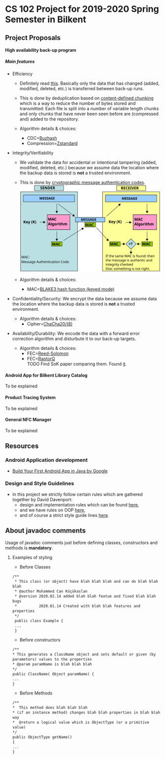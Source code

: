 # CS 102 Project for 2019-2020 Spring Semester in Bilkent

## Project Proposals

#### High availability back-up program

##### Main features

+ Efficiency
   - Definitely read [this](https://www.tarsnap.com/deduplication-explanation.html). Basically only the data that has changed (added, modified, deleted, etc.) is transferred between back-up runs.

   - This is done by deduplication based on [content-defined chunking](https://restic.net/blog/2015-09-12/restic-foundation1-cdc) which is a way to reduce the number of bytes stored and transmitted: Each file is split into a number of variable length chunks and only chunks that have never been seen before are (compressed and) added to the repository.
   
   - Algorithm details & choices:
      - CDC=[Buzhash](https://en.wikipedia.org/wiki/Rolling_hash#Cyclic_polynomial)
      - Compression=[Zstandard](https://facebook.github.io/zstd/)

+ Integrity/Verifiability
   - We validate the data for accidental or intentional tampering (added, modified, deleted, etc.) because we assume data the location where the backup data is stored is **not** a trusted environment.

   - This is done by [cryptographic message authentication codes](https://en.wikipedia.org/wiki/Message_authentication_code). 
   ![Alt text](./MAC.svg)
   
   - Algorithm details & choices:
      - MAC=[BLAKE3 hash function (keyed mode)](https://github.com/BLAKE3-team/BLAKE3)

+ Confidentiality/Security: We encrypt the data because we assume data the location where the backup data is stored is **not** a trusted environment. 
   - Algorithm details & choices:
      - Cipher=[ChaCha20/(8)](https://en.wikipedia.org/wiki/Salsa20#ChaCha_variant)
      
+ Availability/Durability: We encode the data with a forward error correction algorithm and disturbute it to our back-up targets.
   - Algorithm details & choices:
      - FEC=[Reed-Solomon](https://en.wikipedia.org/wiki/Reed%E2%80%93Solomon_error_correction)
      - FEC=[RaptorQ](https://en.wikipedia.org/wiki/Raptor_code) <br>
      TODO Find SoK paper comparing them.
      Found [it](https://www.usenix.org/legacy/event/fast09/tech/full_papers/plank/plank.pdf).

#### Android App for Bilkent Library Catalog
To be explained

#### Product Tracing System
To be explained

#### General NFC Manager
To be explained

## Resources

### Android Application development
+ [Build Your First Android App in Java by Google](https://codelabs.developers.google.com/codelabs/build-your-first-android-app/#0)

### Design and Style Guidelines
+ In this project we strictly follow certain rules which are gathered together by David Davenport:
   - design and implementation rules which can be found  [here](https://web.archive.org/web/20170930094137/http://www.cs.bilkent.edu.tr/~david/cs101/practicalwork/2010/JavaLabs.htm),
   - and we have rules on OOP [here](https://web.archive.org/web/20170930110056/http://www.cs.bilkent.edu.tr/~david/cs101/practicalwork/2010/JavaOOPLabs.htm),
   - and of course a strict style guide lines [here](https://web.archive.org/web/20170930110102/http://www.cs.bilkent.edu.tr/~david/cs101/practicalwork/2010/styleguidelines.htm).


## About javadoc comments
Usage of javadoc comments just before defining classes, constructors and methods is **mandatory**.
1. Examples of styling
   * Before Classes
   ```
   /**
    * This class (or object) have blah blah blah and can do blah blah blah
    * @author Muhammed Can Küçükaslan
    * @version 2020.02.14 added blah blah featue and fixed blah blah bugs
    *          2020.01.14 Created with blah blah features and properties 
    */
    public class Example {
    ...
    }
   ```
   
   * Before constructors
    ```
    /**
    * This generates a ClassName object and sets default or given (by parameters) values to the properties
    * @param paramName is blah blah blah
    */
   public ClassName( Object paramName) {
   ...
   }
    ```
   * Before Methods
    ```
    /**
    *  This method does blah blah blah
    * (if an instance method) changes blah blah properties in blah blah way
    *  @return a logical value which is ObjectType (or a primitive value)
    */
   public ObjectType getName()
   {
   ...
   }
   ```
